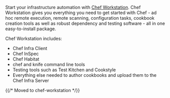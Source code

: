 Start your infrastructure automation with [Chef Workstation](/workstation/). Chef Workstation gives you everything you need to get started with Chef - ad hoc remote execution, remote scanning, configuration tasks, cookbook creation tools as well as robust dependency and testing software - all in one easy-to-install package.

Chef Workstation includes:

- Chef Infra Client
- Chef InSpec
- Chef Habitat
- chef and knife command line tools
- Testing tools such as Test Kitchen and Cookstyle
- Everything else needed to author cookbooks and upload them to the Chef Infra Server

{{/* Moved to chef-workstation */}}
